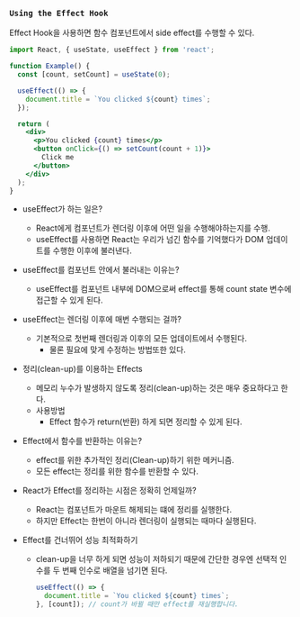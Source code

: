### `Using the Effect Hook`

Effect Hook을 사용하면 함수 컴포넌트에서 side effect를 수행할 수 있다.

```jsx
import React, { useState, useEffect } from 'react';

function Example() {
  const [count, setCount] = useState(0);

  useEffect(() => {
    document.title = `You clicked ${count} times`;
  });

  return (
    <div>
      <p>You clicked {count} times</p>
      <button onClick={() => setCount(count + 1)}>
        Click me
      </button>
    </div>
  );
}
```

- useEffect가 하는 일은?

  - React에게 컴포넌트가 렌더링 이후에 어떤 일을 수행해야하는지를 수행.
  - useEffect를 사용하면 React는 우리가 넘긴 함수를 기억했다가 DOM 업데이트를 수행한 이후에 불러낸다.

- useEffect를 컴포넌트 안에서 불러내는 이유는?

  - useEffect를 컴포넌트 내부에 DOM으로써 effect를 통해 count state 변수에 접근할 수 있게 된다.

- useEffect는 렌더링 이후에 매번 수행되는 걸까?

  - 기본적으로 첫번째 렌더링과 이후의 모든 업데이트에서 수행된다.
    - 물론 필요에 맞게 수정하는 방법또한 있다.

- 정리(clean-up)를 이용하는 Effects

  - 메모리 누수가 발생하지 않도록 정리(clean-up)하는 것은 매우 중요하다고 한다.
  - 사용방법
    - Effect 함수가 return(반환) 하게 되면 정리할 수 있게 된다.

- Effect에서 함수를 반환하는 이유는?

  - effect를 위한 추가적인 정리(Clean-up)하기 위한 메커니즘.
  - 모든 effect는 정리를 위한 함수를 반환할 수 있다.

- React가 Effect를 정리하는 시점은 정확히 언제일까?

  - React는 컴포넌트가 마운트 해제되는 떄에 정리를 실행한다.
  - 하지만 Effect는 한번이 아니라 렌더링이 실행되는 때마다 실행된다.

- Effect를 건너뛰어 성능 최적화하기

  - clean-up을 너무 하게 되면 성능이 저하되기 때문에 간단한 경우엔 선택적 인수를 두 번째 인수로 배열을 넘기면 된다.

    ```jsx
    useEffect(() => {
      document.title = `You clicked ${count} times`;
    }, [count]); // count가 바뀔 때만 effect를 재실행합니다.
    ```